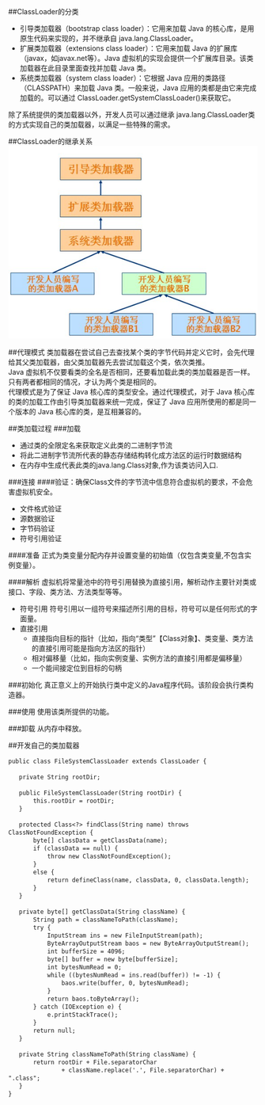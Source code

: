 ##ClassLoader的分类
- 引导类加载器（bootstrap class loader）：它用来加载 Java 的核心库，是用原生代码来实现的，并不继承自 java.lang.ClassLoader。
- 扩展类加载器（extensions class loader）：它用来加载 Java 的扩展库（javax，如javax.net等）。Java 虚拟机的实现会提供一个扩展库目录。该类加载器在此目录里面查找并加载 Java 类。
- 系统类加载器（system class loader）：它根据 Java 应用的类路径（CLASSPATH）来加载 Java 类。一般来说，Java 应用的类都是由它来完成加载的。可以通过 ClassLoader.getSystemClassLoader()来获取它。

除了系统提供的类加载器以外，开发人员可以通过继承 java.lang.ClassLoader类的方式实现自己的类加载器，以满足一些特殊的需求。

##ClassLoader的继承关系
![](img/classloader_hierarchy.png)

##代理模式
类加载器在尝试自己去查找某个类的字节代码并定义它时，会先代理给其父类加载器，由父类加载器先去尝试加载这个类，依次类推。  
Java 虚拟机不仅要看类的全名是否相同，还要看加载此类的类加载器是否一样。只有两者都相同的情况，才认为两个类是相同的。  
代理模式是为了保证 Java 核心库的类型安全。通过代理模式，对于 Java 核心库的类的加载工作由引导类加载器来统一完成，保证了 Java 应用所使用的都是同一个版本的 Java 核心库的类，是互相兼容的。  

##类加载过程
###加载
  - 通过类的全限定名来获取定义此类的二进制字节流
  - 将此二进制字节流所代表的静态存储结构转化成方法区的运行时数据结构
  - 在内存中生成代表此类的java.lang.Class对象,作为该类访问入口.

###连接
####验证：确保Class文件的字节流中信息符合虚拟机的要求，不会危害虚拟机安全。
  - 文件格式验证
  - 源数据验证
  - 字节码验证
  - 符号引用验证

####准备
正式为类变量分配内存并设置变量的初始值（仅包含类变量,不包含实例变量）。　　

####解析
虚拟机将常量池中的符号引用替换为直接引用，解析动作主要针对类或接口、字段、类方法、方法类型等等。

- 符号引用
符号引用以一组符号来描述所引用的目标，符号可以是任何形式的字面量。
- 直接引用
  - 直接指向目标的指针（比如，指向“类型”【Class对象】、类变量、类方法的直接引用可能是指向方法区的指针）
  - 相对偏移量（比如，指向实例变量、实例方法的直接引用都是偏移量）
  - 一个能间接定位到目标的句柄

###初始化
真正意义上的开始执行类中定义的Java程序代码。该阶段会执行类构造器。

###使用
使用该类所提供的功能。

###卸载
从内存中释放。

##开发自己的类加载器
```
public class FileSystemClassLoader extends ClassLoader { 
 
   private String rootDir; 
 
   public FileSystemClassLoader(String rootDir) { 
       this.rootDir = rootDir; 
   } 
 
   protected Class<?> findClass(String name) throws ClassNotFoundException { 
       byte[] classData = getClassData(name); 
       if (classData == null) { 
           throw new ClassNotFoundException(); 
       } 
       else { 
           return defineClass(name, classData, 0, classData.length); 
       } 
   } 
 
   private byte[] getClassData(String className) { 
       String path = classNameToPath(className); 
       try { 
           InputStream ins = new FileInputStream(path); 
           ByteArrayOutputStream baos = new ByteArrayOutputStream(); 
           int bufferSize = 4096; 
           byte[] buffer = new byte[bufferSize]; 
           int bytesNumRead = 0; 
           while ((bytesNumRead = ins.read(buffer)) != -1) { 
               baos.write(buffer, 0, bytesNumRead); 
           } 
           return baos.toByteArray(); 
       } catch (IOException e) { 
           e.printStackTrace(); 
       } 
       return null; 
   } 
 
   private String classNameToPath(String className) { 
       return rootDir + File.separatorChar 
               + className.replace('.', File.separatorChar) + ".class"; 
   } 
}
```
